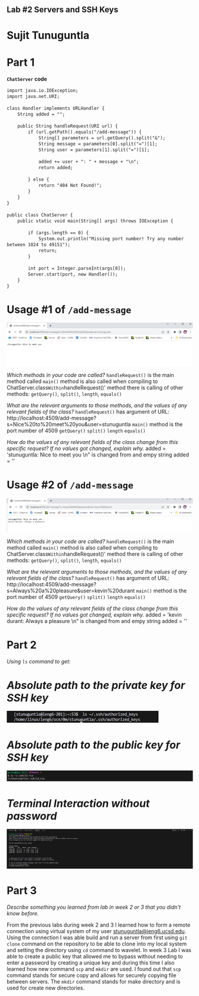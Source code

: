 ## Lab #2 Servers and SSH Keys ##
# Sujit Tunuguntla #

# **Part 1**
**`ChatServer` code**

    import java.io.IOException;
    import java.net.URI;

    class Handler implements URLHandler {
        String added = "";
        
        public String handleRequest(URI url) {
            if (url.getPath().equals("/add-message")) {
                String[] parameters = url.getQuery().split("&");
                String message = parameters[0].split("=")[1];
                String user = parameters[1].split("=")[1];
    
                added += user + ": " + message + "\n";
                return added;
                
            } else {
                return "404 Not Found!";
            }
        }
    }

    public class ChatServer {
        public static void main(String[] args) throws IOException {
        
            if (args.length == 0) {
                System.out.println("Missing port number! Try any number between 1024 to 49151");
                return;
            }
    
            int port = Integer.parseInt(args[0]);
            Server.start(port, new Handler());
        }
    }
# Usage #1 of `/add-message`
![Image](lab2i5.png)

*Which methods in your code are called?*
`handleRequest()` is the main method called 
`main()` method is also called when compiling to ChatServer.class`
Within `handleRequest()' method there is calling of other methods: `getQuery()`, `split()`, `length`, `equals()`

*What are the relevant arguments to those methods, and the values of any relevant fields of the class?*
 `handleRequest()` has argument of URL: http://localhost:4509/add-message?s=Nice%20to%20meet%20you&user=stunuguntla
 `main()` method is the port number of 4509
 `getQuery()`
 `split()`
 `length`
 `equals()`
 
*How do the values of any relevant fields of the class change from this specific request? If no values got changed, explain why.*
added = 'stunuguntla: Nice to meet you \n" is changed from and empy string added = ''

# Usage #2 of `/add-message`
![Image](lab2i6.png)

*Which methods in your code are called?*
`handleRequest()` is the main method called 
`main()` method is also called when compiling to ChatServer.class`
Within `handleRequest()' method there is calling of other methods: `getQuery()`, `split()`, `length`, `equals()`

*What are the relevant arguments to those methods, and the values of any relevant fields of the class?*
`handleRequest()` has argument of URL: http://localhost:4509/add-message?s=Always%20a%20pleasure&user=kevin%20durant
 `main()` method is the port number of 4509
 `getQuery()`
 `split()`
 `length`
 `equals()`
 
*How do the values of any relevant fields of the class change from this specific request? If no values got changed, explain why.*
added = 'kevin durant: Always a pleasure \n" is changed from and empy string added = ''

# **Part 2**
*Using `ls` command to get:*

# *Absolute path to the private key for SSH key*

![Image](lab2i4.png)

# *Absolute path to the public key for SSH key*
![Image](lab2i2.png)

# *Terminal Interaction without password* #
![Image](lab2i3.png)


# **Part 3**
*Describe something you learned from lab in week 2 or 3 that you didn't know before.*

From the previous labs during week 2 and 3 I learned how to form a remote connection using virtual system of my user stunuguntla@ieng6.ucsd.edu. Using the connection I was able build and run a server from first using `git clone` command on the repository to be able to clone into my local system and setting the directory using `cd` command to wavelet. In week 3 Lab I was able to create a public key that allowed me to bypass without needing to enter a password by creating a unique key and during this time I also learned how new command `scp` and `mkdir` are used. I found out that `scp` command stands for secure copy and allows for securely copying file between servers. The `mkdir` command stands for make directory and is used for create new directories.

